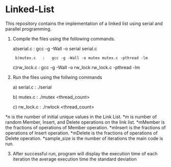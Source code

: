 # Linked-List
This repository contains the implementation of a linked list using serial and parallel programming.

1. Compile the files using the following commands.

 	a)serial.c 	: 	gcc -g -Wall -o serial serial.c
	
        b)mutex.c 	: 	gcc -g -Wall -o mutex mutex.c -pthread -lm
	
	c)rw_lock.c 	: 	gcc -g -Wall -o rw_lock rw_lock.c -pthread -lm

2. Run the files using the follwing commands

	a) serial.c 	:	./serial <n> <m> <mMember> <mInsert> <mDelete> <sample size>
	
	b) mutex.c 	:	./mutex  <thread_count> <n> <m>  <mMember> <mInsert> <mDelete> <sample size>
	
	c) rw_lock.c 	:	./rwlock <thread_count> <n> <m> <mMember> <mInsert> <mDelete> <sample size>

*n is the number of initial unique values in the Link List.
*m is number of random Member, Insert, and Delete operations on the link list.
*mMember is the fractions of operations of Member operation.
*mInsert is the fractions of operations of Insert operation.
*mDelete is the fractions of operations of Delete operation.
*sample_size is the number of iterations the main code is run.

3. After successful run, program will display 
	the execution time of each iteration 
	the average execution time 
	the standard deviation 
